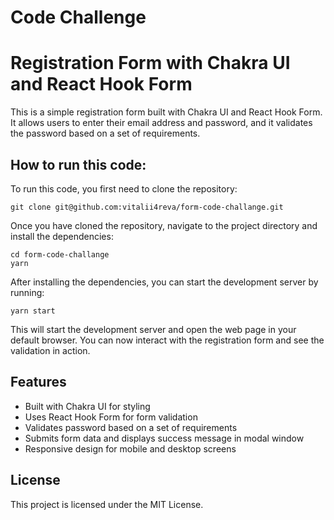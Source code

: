 # Code Challenge

# Registration Form with Chakra UI and React Hook Form

This is a simple registration form built with Chakra UI and React Hook Form. It allows users to enter their email address and password, and it validates the password based on a set of requirements.

## How to run this code:

To run this code, you first need to clone the repository:

`git clone git@github.com:vitalii4reva/form-code-challange.git`

Once you have cloned the repository, navigate to the project directory and install the dependencies:

```
cd form-code-challange
yarn
```

After installing the dependencies, you can start the development server by running:

```
yarn start
```

This will start the development server and open the web page in your default browser. You can now interact with the registration form and see the validation in action.

## Features

- Built with Chakra UI for styling
- Uses React Hook Form for form validation
- Validates password based on a set of requirements
- Submits form data and displays success message in modal window
- Responsive design for mobile and desktop screens

## License

This project is licensed under the MIT License.
